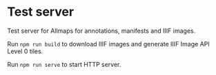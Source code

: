 # Test server

Test server for Allmaps for annotations, manifests and IIIF images.

Run `npm run build` to download IIIF images and generate IIIF Image API Level 0 tiles.

Run `npm run serve` to start HTTP server.
